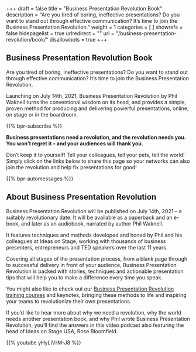 +++
draft 			= false
title 			= "Business Presentation Revolution Book"
description		= "Are you tired of boring, ineffective presentations? Do you want to stand out through effective communication? It’s time to join the Business Presentation Revolution."
weight			= 1
categories		= [ ]
showrefs		= false
hidepagelist		= true
urlredirect		= ""
url 				= "/business-presentation-revolution/book/"
disallowbots		= true
+++

## Business Presentation Revolution Book

Are you tired of boring, ineffective presentations? Do you want to stand out through effective communication? It’s time to join the Business Presentation Revolution.

Launching on July 14th, 2021, Business Presentation Revolution by Phil Waknell turns the conventional wisdom on its head, and provides a simple, proven method for producing and delivering powerful presentations, online, on stage or in the boardroom.

{{% bpr-subscribe %}}

**Business presentations need a revolution, and the revolution needs you. You won’t regret it – and your audiences will thank you.**

Don’t keep it to yourself! Tell your colleagues, tell your pets, tell the world! Simply click on the links below to share this page so your networks can also join the revolution and help fix presentations for good!

{{% bpr-automessages %}}

## About Business Presentation Revolution

Business Presentation Revolution will be published on July 14th, 2021 – a suitably revolutionary date. It will be available as a paperback and an e-book, and later as an audiobook, narrated by author Phil Waknell.

It features techniques and methods developed and honed by Phil and his colleagues at Ideas on Stage, working with thousands of business presenters, entrepreneurs and TED speakers over the last 11 years.

Covering all stages of the presentation process, from a blank page through to successful delivery in front of your audience, Business Presentation Revolution is packed with stories, techniques and actionable presentation tips that will help you to make a difference every time you speak.

You might also like to check out our [Business Presentation Revolution training courses](/presentations-training/the-business-presentation-revolution/) and keynotes, bringing these methods to life and inspiring your teams to revolutionize their own presentations.

If you’d like to hear more about why we need a revolution, why the world needs another presentation book, and why Phil wrote Business Presentation Revolution, you’ll find the answers in this video podcast also featuring the head of Ideas on Stage USA, Rose Bloomfield.

{{% youtube yHyLiVrM-J8 %}}

